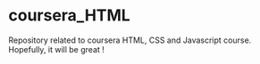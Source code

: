 # coursera_HTML
Repository related to coursera HTML, CSS and Javascript course. Hopefully, it will be great !
